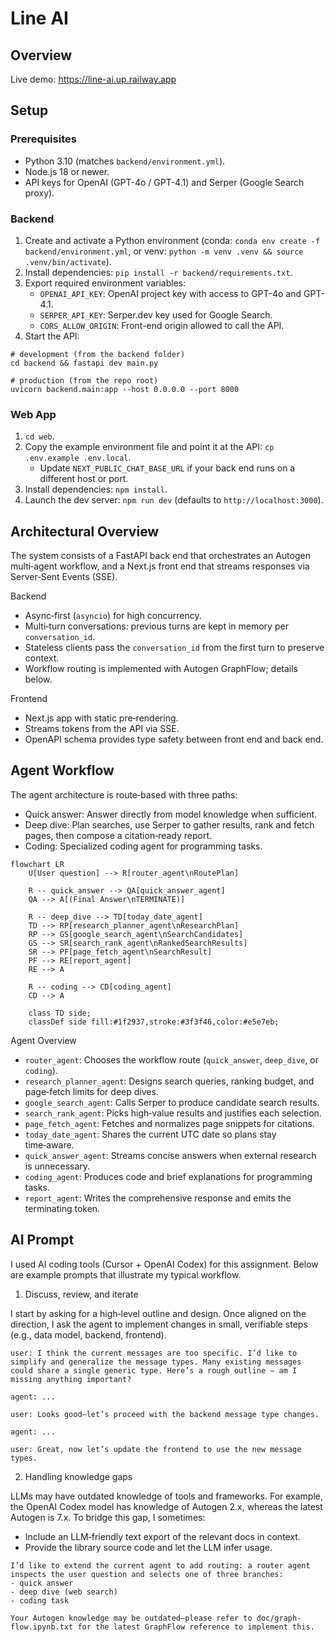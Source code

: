 # Line AI

## Overview

Live demo: https://line-ai.up.railway.app

## Setup

### Prerequisites

- Python 3.10 (matches `backend/environment.yml`).
- Node.js 18 or newer.
- API keys for OpenAI (GPT-4o / GPT-4.1) and Serper (Google Search proxy).

### Backend

1. Create and activate a Python environment (conda: `conda env create -f backend/environment.yml`, or venv: `python -m venv .venv && source .venv/bin/activate`).
2. Install dependencies: `pip install -r backend/requirements.txt`.
3. Export required environment variables:
   - `OPENAI_API_KEY`: OpenAI project key with access to GPT-4o and GPT-4.1.
   - `SERPER_API_KEY`: Serper.dev key used for Google Search.
   - `CORS_ALLOW_ORIGIN`: Front-end origin allowed to call the API.
4. Start the API:

```
# development (from the backend folder)
cd backend && fastapi dev main.py

# production (from the repo root)
uvicorn backend.main:app --host 0.0.0.0 --port 8000
```

### Web App

1. `cd web`.
2. Copy the example environment file and point it at the API: `cp .env.example .env.local`.
   - Update `NEXT_PUBLIC_CHAT_BASE_URL` if your back end runs on a different host or port.
3. Install dependencies: `npm install`.
4. Launch the dev server: `npm run dev` (defaults to `http://localhost:3000`).

## Architectural Overview

The system consists of a FastAPI back end that orchestrates an Autogen multi‑agent workflow, and a Next.js front end that streams responses via Server‑Sent Events (SSE).

Backend

- Async‑first (`asyncio`) for high concurrency.
- Multi‑turn conversations: previous turns are kept in memory per `conversation_id`.
- Stateless clients pass the `conversation_id` from the first turn to preserve context.
- Workflow routing is implemented with Autogen GraphFlow; details below.

Frontend

- Next.js app with static pre‑rendering.
- Streams tokens from the API via SSE.
- OpenAPI schema provides type safety between front end and back end.

## Agent Workflow

The agent architecture is route‑based with three paths:

- Quick answer: Answer directly from model knowledge when sufficient.
- Deep dive: Plan searches, use Serper to gather results, rank and fetch pages, then compose a citation‑ready report.
- Coding: Specialized coding agent for programming tasks.

```mermaid
flowchart LR
    U[User question] --> R[router_agent\nRoutePlan]

    R -- quick_answer --> QA[quick_answer_agent]
    QA --> A[(Final Answer\nTERMINATE)]

    R -- deep_dive --> TD[today_date_agent]
    TD --> RP[research_planner_agent\nResearchPlan]
    RP --> GS[google_search_agent\nSearchCandidates]
    GS --> SR[search_rank_agent\nRankedSearchResults]
    SR --> PF[page_fetch_agent\nSearchResult]
    PF --> RE[report_agent]
    RE --> A

    R -- coding --> CD[coding_agent]
    CD --> A

    class TD side;
    classDef side fill:#1f2937,stroke:#3f3f46,color:#e5e7eb;
```

Agent Overview

- `router_agent`: Chooses the workflow route (`quick_answer`, `deep_dive`, or `coding`).
- `research_planner_agent`: Designs search queries, ranking budget, and page‑fetch limits for deep dives.
- `google_search_agent`: Calls Serper to produce candidate search results.
- `search_rank_agent`: Picks high‑value results and justifies each selection.
- `page_fetch_agent`: Fetches and normalizes page snippets for citations.
- `today_date_agent`: Shares the current UTC date so plans stay time‑aware.
- `quick_answer_agent`: Streams concise answers when external research is unnecessary.
- `coding_agent`: Produces code and brief explanations for programming tasks.
- `report_agent`: Writes the comprehensive response and emits the terminating token.

## AI Prompt

I used AI coding tools (Cursor + OpenAI Codex) for this assignment. Below are example prompts that illustrate my typical workflow.

1. Discuss, review, and iterate

I start by asking for a high‑level outline and design. Once aligned on the direction, I ask the agent to implement changes in small, verifiable steps (e.g., data model, backend, frontend).

```
user: I think the current messages are too specific. I’d like to simplify and generalize the message types. Many existing messages could share a single generic type. Here’s a rough outline — am I missing anything important?

agent: ...

user: Looks good—let’s proceed with the backend message type changes.

agent: ...

user: Great, now let’s update the frontend to use the new message types.
```

2. Handling knowledge gaps

LLMs may have outdated knowledge of tools and frameworks. For example, the OpenAI Codex model has knowledge of Autogen 2.x, whereas the latest Autogen is 7.x. To bridge this gap, I sometimes:

- Include an LLM‑friendly text export of the relevant docs in context.
- Provide the library source code and let the LLM infer usage.

```
I’d like to extend the current agent to add routing: a router agent inspects the user question and selects one of three branches:
- quick answer
- deep dive (web search)
- coding task

Your Autogen knowledge may be outdated—please refer to doc/graph-flow.ipynb.txt for the latest GraphFlow reference to implement this.
```

